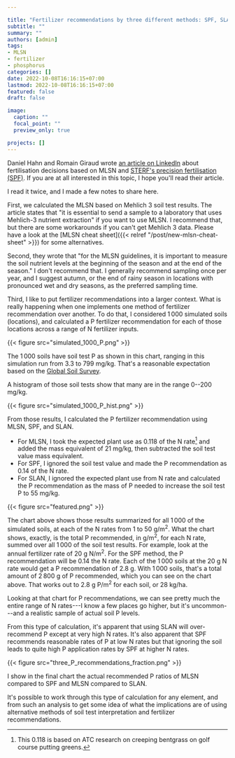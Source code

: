 ```yaml
---

title: "Fertilizer recommendations by three different methods: SPF, SLAN, and MLSN"
subtitle: ""
summary: ""
authors: [admin]
tags: 
- MLSN
- fertilizer
- phosphorus
categories: []
date: 2022-10-08T16:16:15+07:00
lastmod: 2022-10-08T16:16:15+07:00
featured: false
draft: false

image:
  caption: ""
  focal_point: ""
  preview_only: true

projects: []
---
```


Daniel Hahn and Romain Giraud wrote [an article on LinkedIn](https://www.linkedin.com/pulse/fertilisation-decisions-based-minimal-levels-sustainable-hahn) about fertilisation decisions based on MLSN and [STERF's precision fertilisation (SPF)](http://www.sterf.org/sv/library/handbooks/fertilisation). If you are at all interested in this topic, I hope you'll read their article. 

I read it twice, and I made a few notes to share here.

First, we calculated the MLSN based on Mehlich 3 soil test results. The article states that "it is essential to send a sample to a laboratory that uses Mehlich-3 nutrient extraction" if you want to use MLSN. I recommend that, but there are some workarounds if you can't get Mehlich 3 data. Please have a look at the [MLSN cheat sheet]({{< relref "/post/new-mlsn-cheat-sheet" >}}) for some alternatives. 

Second, they wrote that "for the MLSN guidelines, it is important to measure the soil nutrient levels at the beginning of the season and at the end of the season." I don't recommend that. I generally recommend sampling once per year, and I suggest autumn, or the end of rainy season in locations with pronounced wet and dry seasons, as the preferred sampling time.

Third, I like to put fertilizer recommendations into a larger context. What is really happening when one implements one method of fertilizer recommendation over another. To do that, I considered 1 000 simulated soils (locations), and calculated a P fertilizer recommendation for each of those locations across a range of N fertilizer inputs.

{{< figure src="simulated_1000_P.png" >}}

The 1 000 soils have soil test P as shown in this chart, ranging in this simulation run from 3.3 to 799 mg/kg. That's a reasonable expectation based on the [Global Soil Survey](https://doi.org/10.17605/OSF.IO/RG49P).

A histogram of those soil tests show that many are in the range 0--200 mg/kg.

{{< figure src="simulated_1000_P_hist.png" >}}

From those results, I calculated the P fertilizer recommendation using MLSN, SPF, and SLAN. 

* For MLSN, I took the expected plant use as 0.118 of the N rate[^1] and added the mass equivalent of 21 mg/kg, then subtracted the soil test value mass equivalent.
* For SPF, I ignored the soil test value and made the P recommendation as 0.14 of the N rate.
* For SLAN, I ignored the expected plant use from N rate and calculated the P recommendation as the mass of P needed to increase the soil test P to 55 mg/kg.

[^1]: This 0.118 is based on ATC research on creeping bentgrass on golf course putting greens.

{{< figure src="featured.png" >}}

The chart above shows those results summarized for all 1 000 of the simulated soils, at each of the N rates from 1 to 50 g/m<sup>2</sup>. What the chart shows, exactly, is the total P recommended, in g/m<sup>2</sup>, for each N rate, summed over all 1 000 of the soil test results. For example, look at the annual fertilizer rate of 20 g N/m<sup>2</sup>. For the SPF method, the P recommendation will be 0.14 the N rate. Each of the 1 000 soils at the 20 g N rate would get a P recommendation of 2.8 g. With 1 000 soils, that's a total amount of 2 800 g of P recommended, which you can see on the chart above. That works out to 2.8 g P/m<sup>2</sup> for each soil, or 28 kg/ha.

Looking at that chart for P recommendations, we can see pretty much the entire range of N rates---I know a few places go higher, but it's uncommon---and a realistic sample of actual soil P levels.

From this type of calculation, it's apparent that using SLAN will over-recommend P except at very high N rates. It's also apparent that SPF recommends reasonable rates of P at low N rates but that ignoring the soil leads to quite high P application rates by SPF at higher N rates.

{{< figure src="three_P_recommendations_fraction.png" >}}

I show in the final chart the actual recommended P ratios of MLSN compared to SPF and MLSN compared to SLAN.

It's possible to work through this type of calculation for any element, and from such an analysis to get some idea of what the implications are of using alternative methods of soil test interpretation and fertilizer recommendations.

